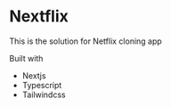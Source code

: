# Nextflix

This is the solution for Netflix cloning app

Built with

- Nextjs
- Typescript
- Tailwindcss
